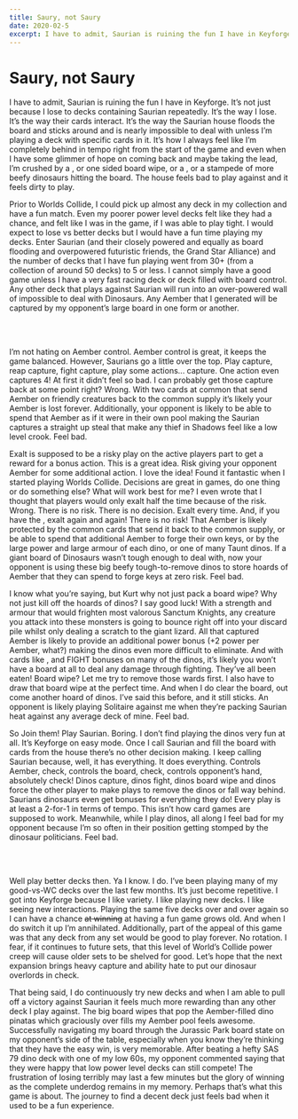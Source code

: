 ```yaml
---
title: Saury, not Saury
date: 2020-02-5
excerpt: I have to admit, Saurian is ruining the fun I have in Keyforge. It’s not just because I lose to decks containing Saurian repeatedly. It’s the way I lose...
---
```

# Saury, not Saury

I have to admit, Saurian is ruining the fun I have in Keyforge. It’s not just because I lose to decks containing Saurian repeatedly. It’s the way I lose. It’s the way their cards interact. It’s the way the Saurian house floods the board and sticks around and is nearly impossible to deal with unless I’m playing a deck with specific cards in it. It’s how I always feel like I’m completely behind in tempo right from the start of the game and even when I have some glimmer of hope on coming back and maybe taking the lead, I’m crushed by a <Card name="Tribute"/>, or one sided board wipe, or a <Card name="City-State Interest"/>, or a stampede of more beefy dinosaurs hitting the board. The house feels bad to play against and it feels dirty to play. 

<BigCard name="tribute" caption="OG Bait and Switch 2.0"/>


Prior to Worlds Collide, I could pick up almost any deck in my collection and have a fun match. Even my poorer power level decks felt like they had a chance, and felt like I was in the game, if I was able to play tight. I would expect to lose vs better decks but I would have a fun time playing my decks. Enter Saurian (and their closely powered and equally as board flooding and overpowered futuristic friends, the Grand Star Alliance) and the number of decks that I have fun playing went from 30+ (from a collection of around 50 decks) to 5 or less. I cannot simply have a good game unless I have a very fast racing deck or deck filled with board control. Any other deck that plays against Saurian will run into an over-powered wall of impossible to deal with Dinosaurs. Any Aember that I generated will be captured by my opponent’s large board in one form or another. 

<br/>
<br/>


I’m not hating on Aember control. Aember control is great, it keeps the game balanced. However, Saurians go a little over the top. Play capture, reap capture, fight capture, play some actions... capture. One action even captures 4! At first it didn’t feel so bad. I can probably get those capture back at some point right? Wrong. With two cards at common that send Aember on friendly creatures back to the common supply it’s likely your Aember is lost forever. Additionally, your opponent is likely to be able to spend that Aember as if it were in their own pool making the Saurian captures a straight up steal that make any thief in Shadows feel like a low level crook. Feel bad. 


<BigCard name="Centurion stenopius" caption="Play/Fight/Reap: Win the game"/>


Exalt is supposed to be a risky play on the active players part to get a reward for a bonus action. This is a great idea. Risk giving your opponent Aember for some additional action. I love the idea! Found it fantastic when I started playing Worlds Collide. Decisions are great in games, do one thing or do something else? What will work best for me? I even wrote that I thought that players would only exalt half the time because of the risk. Wrong. There is no risk. There is no decision. Exalt every time. And, if you have the <Card name="Golden Spiral"/>, exalt again and again! There is no risk! That Aember is likely protected by the common cards that send it back to the common supply, or be able to spend that additional Aember to forge their own keys, or by the large power and large armour of each dino, or one of many Taunt dinos. If a giant board of Dinosaurs wasn’t tough enough to deal with, now your opponent is using these big beefy tough-to-remove dinos to store hoards of Aember that they can spend to forge keys at zero risk. Feel bad. 

<XCards :names="['imperial scutum', 'praefectus ludo']" caption='Less risk, more reward'/>


I know what you’re saying, but Kurt why not just pack a board wipe? Why not just kill off the hoards of dinos? I say good luck! With a strength and armour that would frighten most valorous Sanctum Knights, any creature you attack into these monsters is going to bounce right off into your discard pile whilst only dealing a scratch to the giant lizard. All that captured Aember is likely to provide an additional power bonus (+2 power per Aember, what?) making the dinos even more difficult to eliminate. And with cards like <Card name="Golden Spiral"/>, and FIGHT bonuses on many of the dinos, it’s likely you won’t have a board at all to deal any damage through fighting. They’ve all been eaten! Board wipe? Let me try to remove those wards first. I also have to draw that board wipe at the perfect time. And when I do clear the board, out come another hoard of dinos. I’ve said this before, and it still sticks. An opponent is likely playing Solitaire against me when they’re packing Saurian heat against any average deck of mine. Feel bad. 

<BigCard name="gateway to dis" caption="destroy each unwarded creature"/>

So Join them! Play Saurian. Boring. I don’t find playing the dinos very fun at all. It’s Keyforge on easy mode. Once I call Saurian and fill the board with cards from the house there’s no other decision making. I keep calling Saurian because, well, it has everything. It does everything. Controls Aember, check, controls the board, check, controls opponent’s hand, absolutely check! Dinos capture, dinos fight, dinos board wipe and dinos force the other player to make plays to remove the dinos or fall way behind. Saurians dinosaurs even get bonuses for everything they do! Every play is at least a 2-for-1 in terms of tempo. This isn’t how card games are supposed to work. Meanwhile, while I play dinos, all along I feel bad for my opponent because I’m so often in their position getting stomped by the dinosaur politicians. Feel bad. 

<br/>
<br/>


Well play better decks then. Ya I know. I do. I’ve been playing many of my good-vs-WC decks over the last few months. It’s just become repetitive. I got into Keyforge because I like variety. I like playing new decks. I like seeing new interactions. Playing the same five decks over and over again so I can have a chance ~~at winning~~ at having a fun game grows old. And when I do switch it up I’m annihilated. Additionally, part of the appeal of this game was that any deck from any set would be good to play forever. No rotation. I fear, if it continues to future sets, that this level of World’s Collide power creep will cause older sets to be shelved for good. Let’s hope that the next expansion brings heavy capture and ability hate to put our dinosaur overlords in check.

<BigCard name="library of the damned" caption="Depicted: My shelf of unplayable decks after WC"/>

That being said, I do continuously try new decks and when I am able to pull off a victory against Saurian it feels much more rewarding than any other deck I play against. The big board wipes that pop the Aember-filled dino pinatas which graciously over fills my Aember pool feels awesome. Successfully navigating my board through the Jurassic Park board state on my opponent’s side of the table, especially when you know they’re thinking that they have the easy win, is very memorable. After beating a hefty SAS 79 dino deck with one of my low 60s, my opponent commented saying that they were happy that low power level decks can still compete! The frustration of losing terribly may last a few minutes but the glory of winning as the complete underdog remains in my memory. Perhaps that’s what this game is about. The journey to find a decent deck just feels bad when it used to be a fun experience. 

<Comments/>
